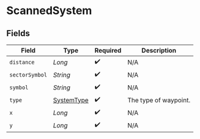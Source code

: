 # ScannedSystem


## Fields

| Field                                           | Type                                            | Required                                        | Description                                     |
| ----------------------------------------------- | ----------------------------------------------- | ----------------------------------------------- | ----------------------------------------------- |
| `distance`                                      | *Long*                                          | :heavy_check_mark:                              | N/A                                             |
| `sectorSymbol`                                  | *String*                                        | :heavy_check_mark:                              | N/A                                             |
| `symbol`                                        | *String*                                        | :heavy_check_mark:                              | N/A                                             |
| `type`                                          | [SystemType](../../models/shared/SystemType.md) | :heavy_check_mark:                              | The type of waypoint.                           |
| `x`                                             | *Long*                                          | :heavy_check_mark:                              | N/A                                             |
| `y`                                             | *Long*                                          | :heavy_check_mark:                              | N/A                                             |